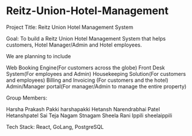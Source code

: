 # Reitz-Union-Hotel-Management

Project Title: Reitz Union Hotel Management System 

Goal: To build a Reitz Union Hotel Management System that helps customers, Hotel Manager/Admin and Hotel employees. 

We are planning to include 

Web Booking Engine(For customers across the globe)
Front Desk System(For employees and Admin)
Housekeeping Solution(For customers and employees)
Billing and Invoicing (For customers and the hotel)
Admin/Manager portal(For manager/Admin to manage the entire property)


Group Members:

Harsha Prakash Pakki                  harshapakki
Hetansh Narendrabhai Patel            Hetanshpatel
Sai Teja Nagam                        Stnagam
Sheela Rani Ippili                    sheelaippili

Tech Stack: React, GoLang, PostgreSQL
